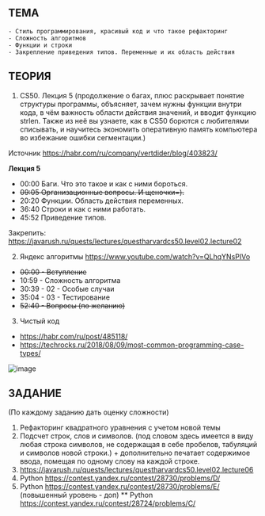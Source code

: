 ## ТЕМА
	- Стиль программирования, красивый код и что такое рефакторинг
	- Сложность алгоритмов 
	- Функции и строки 
	- Закрепление приведения типов. Переменные и их область действия

## ТЕОРИЯ
1) CS50. Лекция 5
(продолжение о багах, плюс раскрывает понятие структуры программы, объясняет, зачем нужны функции внутри кода, в чём важность области действия значений, и вводит функцию strlen. Также из неё вы узнаете, как в CS50 борются с любителями списывать, и научитесь экономить оперативную память компьютера во избежание ошибки сегментации.)

Источник <https://habr.com/ru/company/vertdider/blog/403823/> 

**Лекция 5**
- 00:00 Баги. Что это такое и как с ними бороться.
- ~~09:05 Организационные вопросы. И щеночки=).~~
- 20:20 Функции. Область действия переменных.
- 36:40 Строки и как с ними работать.
- 45:52 Приведение типов.
 
Закрепить: https://javarush.ru/quests/lectures/questharvardcs50.level02.lecture02

2) Яндекс алгоритмы
https://www.youtube.com/watch?v=QLhqYNsPIVo

- ~~00:00 - Вступление~~
- 10:59 - Сложность алгоритма
- 30:39 - 02 - Особые случаи 
- 35:04 - 03 - Тестирование
- ~~52:40 - Вопросы (по желанию)~~

3) Чистый код
- https://habr.com/ru/post/485118/
- https://techrocks.ru/2018/08/09/most-common-programming-case-types/

![image](https://user-images.githubusercontent.com/34689920/153924061-5c9b8d45-2869-46db-8eb9-7a7b0d4d302f.png)


## ЗАДАНИЕ

(По каждому заданию дать оценку сложности)

1) Рефакторинг квадратного уравнения с учетом новой темы
2) Подсчет строк, слов и символов. (под словом здесь имеется в виду любая строка символов, не содержащая в себе пробелов, табуляций и символов новой строки.) + дополнительно печатает содержимое ввода, помещая по одному слову на каждой строке. 
3) https://javarush.ru/quests/lectures/questharvardcs50.level02.lecture06
4) Python https://contest.yandex.ru/contest/28730/problems/D/
5) Python https://contest.yandex.ru/contest/28730/problems/E/
(повышенный уровень - доп) ** Python https://contest.yandex.ru/contest/28724/problems/C/
